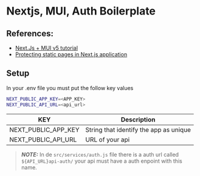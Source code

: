 # Nextjs, MUI, Auth Boilerplate


## References:
- [Next.Js + MUI v5 tutorial](https://dev.to/hajhosein/nextjs-mui-v5-tutorial-2k35)
- [Protecting static pages in Next.js application](https://github.com/ivandotv/nextjs-client-signin-logic)

## Setup
In your .env file you must put the follow key values

```bash
NEXT_PUBLIC_APP_KEY=<APP_KEY>
NEXT_PUBLIC_API_URL=<api_url>
```

| KEY                 | Description                            |
|---------------------|----------------------------------------|
| NEXT_PUBLIC_APP_KEY | String that identify the app as unique |
| NEXT_PUBLIC_API_URL | URL of your api                        |

> **_NOTE:_**  In de `src/services/auth.js` file there is a auth url called `${API_URL}api-auth/` your api must have a auth enpoint with this name.
